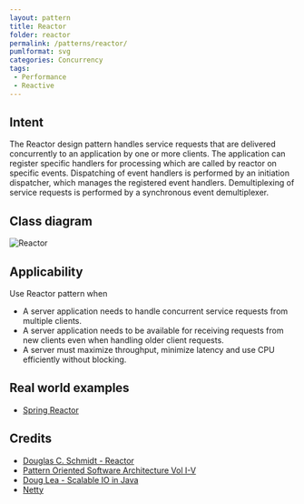 ```yaml
---
layout: pattern
title: Reactor
folder: reactor
permalink: /patterns/reactor/
pumlformat: svg
categories: Concurrency
tags:
 - Performance
 - Reactive
---
```


## Intent
The Reactor design pattern handles service requests that are delivered concurrently to an application by one or more clients. The application can register specific handlers for processing which are called by reactor on specific events. Dispatching of event handlers is performed by an initiation dispatcher, which manages the registered event handlers. Demultiplexing of service requests is performed by a synchronous event demultiplexer.

## Class diagram
![Reactor](./etc/reactor.png "Reactor")

## Applicability
Use Reactor pattern when

* A server application needs to handle concurrent service requests from multiple clients.
* A server application needs to be available for receiving requests from new clients even when handling older client requests.
* A server must maximize throughput, minimize latency and use CPU efficiently without blocking.

## Real world examples

* [Spring Reactor](http://projectreactor.io/)

## Credits

* [Douglas C. Schmidt - Reactor](https://www.dre.vanderbilt.edu/~schmidt/PDF/Reactor.pdf)
* [Pattern Oriented Software Architecture Vol I-V](http://www.amazon.com/Pattern-Oriented-Software-Architecture-Volume-Patterns/dp/0471958697)
* [Doug Lea - Scalable IO in Java](http://gee.cs.oswego.edu/dl/cpjslides/nio.pdf)
* [Netty](http://netty.io/)
